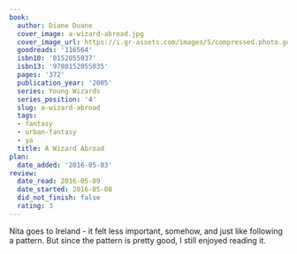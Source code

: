 ```yaml
---
book:
  author: Diane Duane
  cover_image: a-wizard-abroad.jpg
  cover_image_url: https://i.gr-assets.com/images/S/compressed.photo.goodreads.com/books/1303797089l/116564._SY160_.jpg
  goodreads: '116564'
  isbn10: '0152055037'
  isbn13: '9780152055035'
  pages: '372'
  publication_year: '2005'
  series: Young Wizards
  series_position: '4'
  slug: a-wizard-abroad
  tags:
  - fantasy
  - urban-fantasy
  - ya
  title: A Wizard Abroad
plan:
  date_added: '2016-05-03'
review:
  date_read: 2016-05-09
  date_started: 2016-05-08
  did_not_finish: false
  rating: 3
---
```


Nita goes to Ireland - it felt less important, somehow, and just like following a pattern. But since the pattern is pretty good, I still enjoyed reading it.
